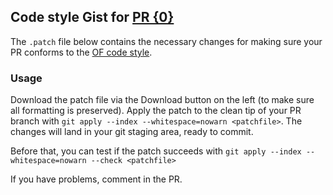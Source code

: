 ## Code style Gist for [PR {0}]({1})

The `.patch` file below contains the necessary changes for making sure your PR conforms to the [OF code style](https://github.com/openframeworks/openFrameworks/wiki/oF-code-style).

### Usage
Download the patch file via the Download button on the left (to make sure all formatting is preserved). Apply the patch to the clean tip of your PR branch with `git apply --index --whitespace=nowarn <patchfile>`. The changes will land in your git staging area, ready to commit.

Before that, you can test if the patch succeeds with `git apply --index --whitespace=nowarn --check <patchfile>`

If you have problems, comment in the PR. 
